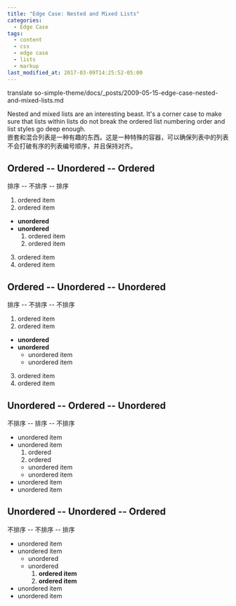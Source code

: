 ```yaml
---
title: "Edge Case: Nested and Mixed Lists"
categories:
  - Edge Case
tags:
  - content
  - css
  - edge case
  - lists
  - markup
last_modified_at: 2017-03-09T14:25:52-05:00
---
```


translate so-simple-theme/docs/_posts/2009-05-15-edge-case-nested-and-mixed-lists.md

Nested and mixed lists are an interesting beast. It's a corner case to make sure that lists within lists do not break the ordered list numbering order and list styles go deep enough.  
嵌套和混合列表是一种有趣的东西。这是一种特殊的容器，可以确保列表中的列表不会打破有序的列表编号顺序，并且保持对齐。

## Ordered -- Unordered -- Ordered
排序 -- 不排序 -- 排序
1. ordered item
2. ordered item 
  * **unordered**
  * **unordered** 
    1. ordered item
    2. ordered item
3. ordered item
4. ordered item

## Ordered -- Unordered -- Unordered
排序 -- 不排序 -- 不排序
1. ordered item
2. ordered item 
  * **unordered**
  * **unordered** 
    * unordered item
    * unordered item
3. ordered item
4. ordered item

## Unordered -- Ordered -- Unordered
不排序 -- 排序 -- 不排序
* unordered item
* unordered item 
  1. ordered
  2. ordered 
    * unordered item
    * unordered item
* unordered item
* unordered item

## Unordered -- Unordered -- Ordered
不排序 -- 不排序 -- 排序
* unordered item
* unordered item 
  * unordered
  * unordered 
    1. **ordered item**
    2. **ordered item**
* unordered item
* unordered item
